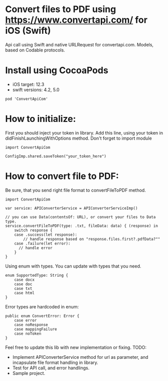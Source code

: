 # Convert files to PDF using https://www.convertapi.com/ for iOS (Swift)
Api call using Swift and native URLRequest for convertapi.com.
Models, based on Codable protocols.

# Install using CocoaPods
- iOS target: 12.3
- swift versions: 4.2, 5.0
```
pod 'ConvertApiCom'
```

# How to initialize:
First you should inject your token in library. Add this line, using your token in didFinishLaunchingWithOptions method.
Don't forget to import module
```
import ConvertApiCom

ConfigImp.shared.saveToken("your_token_here")
```

# How to convert file to PDF:
Be sure, that you send right file format to convertFileToPDF method.
```
import ConvertApiCom

var service: APIConverterService = APIConverterServiceImp()

// you can use Data(contentsOf: URL), or convert your files to Data type.
service.convertFileToPDF(type: .txt, fileData: data) { (response) in
    switch response {
    case .success(let response):
        // handle response based on "response.files.first?.pdfData?""
    case .failure(let error):
      // handle error
    }
}
```

Using enum with types. You can update with types that you need.
```
enum SupportedType: String {
    case docx
    case doc
    case txt
    case html
}
```

Error types are hardcoded in enum:
```
public enum ConvertError: Error {
    case error
    case noResponse
    case mappingFailure
    case noToken
}
```

Feel free to update this lib with new implementation or fixing.
TODO:
- Implement APIConverterService method for url as parameter, and incapsulate file format handling in library. 
- Test for API call, and error handlings.
- Sample project.
